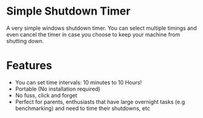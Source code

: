 # Simple Shutdown Timer
A very simple windows shutdown timer. You can select multiple timings and even cancel the timer in case you choose to keep your machine from shutting down.

# Features
* You can set time intervals: 10 minutes to 10 Hours!
* Portable (No installation required)
* No fuss, click and forget
* Perfect for parents, enthusiasts that have large overnight tasks (e.g benchmarking) and need to time their shutdowns, etc
